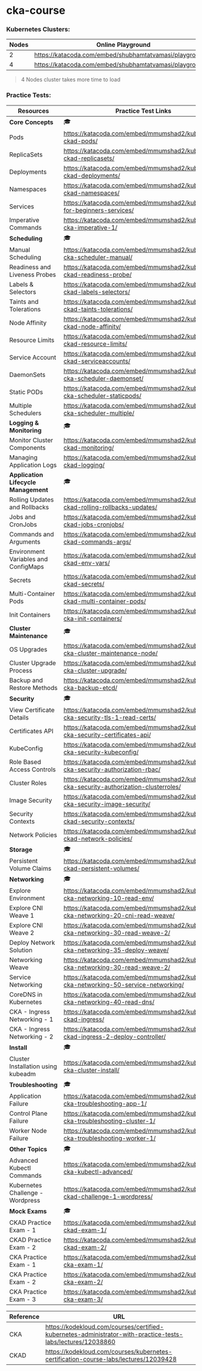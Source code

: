 # cka-course

### Kubernetes Clusters:
Nodes | Online Playground
--- | --- 
2 | https://katacoda.com/embed/shubhamtatvamasi/playground/
4 | https://katacoda.com/embed/shubhamtatvamasi/playground2/
> 4 Nodes cluster takes more time to load

### Practice Tests:
Resources | Practice Test Links
--- | --- 
**Core Concepts** | :mortar_board:
Pods | https://katacoda.com/embed/mmumshad2/kubernetes-ckad-pods/
ReplicaSets | https://katacoda.com/embed/mmumshad2/kubernetes-ckad-replicasets/
Deployments | https://katacoda.com/embed/mmumshad2/kubernetes-ckad-deployments/
Namespaces | https://katacoda.com/embed/mmumshad2/kubernetes-ckad-namespaces/
Services | https://katacoda.com/embed/mmumshad2/kubernetes-for-beginners-services/
Imperative Commands | https://katacoda.com/embed/mmumshad2/kubernetes-cka-imperative-1/
**Scheduling** | :mortar_board:
Manual Scheduling | https://katacoda.com/embed/mmumshad2/kubernetes-cka-scheduler-manual/
Readiness and Liveness Probes | https://katacoda.com/embed/mmumshad2/kubernetes-ckad-readiness-probe/
Labels & Selectors | https://katacoda.com/embed/mmumshad2/kubernetes-ckad-labels-selectors/
Taints and Tolerations | https://katacoda.com/embed/mmumshad2/kubernetes-ckad-taints-tolerations/
Node Affinity | https://katacoda.com/embed/mmumshad2/kubernetes-ckad-node-affinity/
Resource Limits | https://katacoda.com/embed/mmumshad2/kubernetes-ckad-resource-limits/
Service Account | https://katacoda.com/embed/mmumshad2/kubernetes-ckad-serviceaccounts/
DaemonSets | https://katacoda.com/embed/mmumshad2/kubernetes-cka-scheduler-daemonset/
Static PODs | https://katacoda.com/embed/mmumshad2/kubernetes-cka-scheduler-staticpods/
Multiple Schedulers | https://katacoda.com/embed/mmumshad2/kubernetes-cka-scheduler-multiple/
**Logging & Monitoring** | :mortar_board:
Monitor Cluster Components | https://katacoda.com/embed/mmumshad2/kubernetes-ckad-monitoring/
Managing Application Logs | https://katacoda.com/embed/mmumshad2/kubernetes-ckad-logging/
**Application Lifecycle Management** | :mortar_board:
Rolling Updates and Rollbacks | https://katacoda.com/embed/mmumshad2/kubernetes-ckad-rolling-rollbacks-updates/
Jobs and CronJobs | https://katacoda.com/embed/mmumshad2/kubernetes-ckad-jobs-cronjobs/
Commands and Arguments | https://katacoda.com/embed/mmumshad2/kubernetes-ckad-commands-args/
Environment Variables and ConfigMaps | https://katacoda.com/embed/mmumshad2/kubernetes-ckad-env-vars/
Secrets | https://katacoda.com/embed/mmumshad2/kubernetes-ckad-secrets/
Multi-Container Pods | https://katacoda.com/embed/mmumshad2/kubernetes-ckad-multi-container-pods/
Init Containers | https://katacoda.com/embed/mmumshad2/kubernetes-cka-init-containers/
**Cluster Maintenance** | :mortar_board:
OS Upgrades | https://katacoda.com/embed/mmumshad2/kubernetes-cka-cluster-maintenance-node/
Cluster Upgrade Process | https://katacoda.com/embed/mmumshad2/kubernetes-cka-cluster-upgrade/
Backup and Restore Methods | https://katacoda.com/embed/mmumshad2/kubernetes-cka-backup-etcd/
**Security** | :mortar_board:
View Certificate Details | https://katacoda.com/embed/mmumshad2/kubernetes-cka-security-tls-1-read-certs/
Certificates API | https://katacoda.com/embed/mmumshad2/kubernetes-cka-security-certificates-api/
KubeConfig | https://katacoda.com/embed/mmumshad2/kubernetes-cka-security-kubeconfig/
Role Based Access Controls | https://katacoda.com/embed/mmumshad2/kubernetes-cka-security-authorization-rbac/
Cluster Roles | https://katacoda.com/embed/mmumshad2/kubernetes-cka-security-authorization-clusterroles/
Image Security | https://katacoda.com/embed/mmumshad2/kubernetes-cka-security-image-security/
Security Contexts | https://katacoda.com/embed/mmumshad2/kubernetes-ckad-security-contexts/
Network Policies | https://katacoda.com/embed/mmumshad2/kubernetes-ckad-network-policies/
**Storage** | :mortar_board:
Persistent Volume Claims | https://katacoda.com/embed/mmumshad2/kubernetes-ckad-persistent-volumes/
**Networking** | :mortar_board:
Explore Environment | https://katacoda.com/embed/mmumshad2/kubernetes-cka-networking-10-read-env/
Explore CNI Weave 1 | https://katacoda.com/embed/mmumshad2/kubernetes-cka-networking-20-cni-read-weave/
Explore CNI Weave 2 | https://katacoda.com/embed/mmumshad2/kubernetes-cka-networking-30-read-weave-2/
Deploy Network Solution | https://katacoda.com/embed/mmumshad2/kubernetes-cka-networking-35-deploy-weave/
Networking Weave | https://katacoda.com/embed/mmumshad2/kubernetes-cka-networking-30-read-weave-2/
Service Networking | https://katacoda.com/embed/mmumshad2/kubernetes-cka-networking-50-service-networking/
CoreDNS in Kubernetes | https://katacoda.com/embed/mmumshad2/kubernetes-cka-networking-40-read-dns/
CKA - Ingress Networking - 1 | https://katacoda.com/embed/mmumshad2/kubernetes-ckad-ingress/
CKA - Ingress Networking - 2 | https://katacoda.com/embed/mmumshad2/kubernetes-ckad-ingress-2-deploy-controller/
**Install** | :mortar_board:
Cluster Installation using kubeadm | https://katacoda.com/embed/mmumshad2/kubernetes-cka-cluster-install/
**Troubleshooting** | :mortar_board:
Application Failure | https://katacoda.com/embed/mmumshad2/kubernetes-cka-troubleshooting-app-1/
Control Plane Failure | https://katacoda.com/embed/mmumshad2/kubernetes-cka-troubleshooting-cluster-1/
Worker Node Failure | https://katacoda.com/embed/mmumshad2/kubernetes-cka-troubleshooting-worker-1/
**Other Topics** | :mortar_board:
Advanced Kubectl Commands | https://katacoda.com/embed/mmumshad2/kubernetes-cka-kubectl-advanced/
Kubernetes Challenge - Wordpress | https://katacoda.com/embed/mmumshad2/kubernetes-ckad-challenge-1-wordpress/
**Mock Exams** | :mortar_board:
CKAD Practice Exam - 1 | https://katacoda.com/embed/mmumshad2/kubernetes-ckad-exam-1/
CKAD Practice Exam - 2 | https://katacoda.com/embed/mmumshad2/kubernetes-ckad-exam-2/
CKA Practice Exam - 1 | https://katacoda.com/embed/mmumshad2/kubernetes-cka-exam-1/
CKA Practice Exam - 2 | https://katacoda.com/embed/mmumshad2/kubernetes-cka-exam-2/
CKA Practice Exam - 3 | https://katacoda.com/embed/mmumshad2/kubernetes-cka-exam-3/

Reference | URL 
--- | --- 
CKA | https://kodekloud.com/courses/certified-kubernetes-administrator-with-practice-tests-labs/lectures/12038860
CKAD | https://kodekloud.com/courses/kubernetes-certification-course-labs/lectures/12039428
